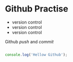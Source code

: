 # Github Practise

* version control
* version control
* version control

Github *push* and *commit*

``` javascript

console.log('Hellow Github');

```
